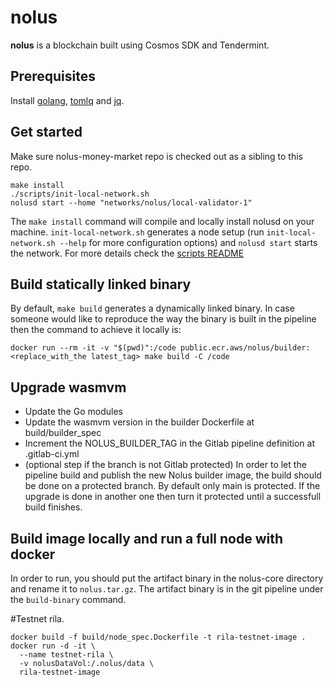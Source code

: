 # nolus
**nolus** is a blockchain built using Cosmos SDK and Tendermint.
## Prerequisites

Install [golang](https://golang.org/), [tomlq](https://tomlq.readthedocs.io/en/latest/installation.html) and [jq](https://stedolan.github.io/jq/).

## Get started

Make sure nolus-money-market repo is checked out as a sibling to this repo.

```
make install
./scripts/init-local-network.sh
nolusd start --home "networks/nolus/local-validator-1"
```

The `make install` command will compile and locally install nolusd on your machine. `init-local-network.sh` generates a node setup (run `init-local-network.sh --help` for more configuration options) and `nolusd start` starts the network. For more details check the [scripts README](./scripts/README.md)

## Build statically linked binary

By default, `make build` generates a dynamically linked binary. In case someone would like to reproduce the way the binary is built in the pipeline then the command to achieve it locally is:

```shell
docker run --rm -it -v "$(pwd)":/code public.ecr.aws/nolus/builder:<replace_with_the latest_tag> make build -C /code
```

## Upgrade wasmvm
- Update the Go modules
- Update the wasmvm version in the builder Dockerfile at build/builder_spec
- Increment the NOLUS_BUILDER_TAG in the Gitlab pipeline definition at .gitlab-ci.yml
- (optional step if the branch is not Gitlab protected) In order to let the pipeline build and publish the new Nolus builder image, the build should be done on a protected branch. By default only main is protected. If the upgrade is done in another one then turn it protected until a successfull build finishes.


## Build image locally and run a full node with docker 

In order to run, you should put the artifact binary in the nolus-core directory and rename it to `nolus.tar.gz`. 
The artifact binary is in the git pipeline under the `build-binary` command.

#Testnet rila.

```
docker build -f build/node_spec.Dockerfile -t rila-testnet-image .
docker run -d -it \
  --name testnet-rila \
  -v nolusDataVol:/.nolus/data \
  rila-testnet-image
```